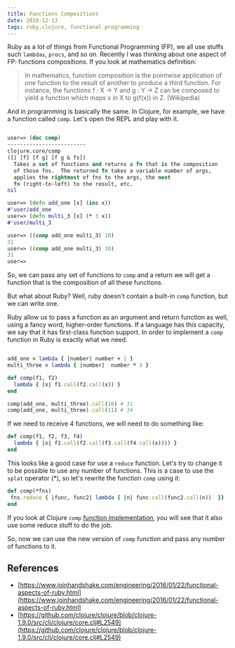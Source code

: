 ```yaml
---
title: Functions Compositions
date: 2018-12-13
tags: ruby,clojure, functional programming
---
```



Ruby as a lot of things from Functional Programming (FP), we all use stuffs such `lambdas`, `procs`, and so on. Recently I was thinking about one aspect of FP: functions compositions. If you look at mathematics definition:


> In mathematics, function composition is the pointwise application of one function to the result of another to produce a third function. For instance, the functions f : X → Y and g : Y → Z can be composed to yield a function which maps x in X to g(f(x)) in Z. (Wikipedia)

And in programming is basically the same. In Clojure, for example, we have a function called `comp`. Let's open the REPL and play with it.


```clojure

user=> (doc comp)
-------------------------
clojure.core/comp
([] [f] [f g] [f g & fs])
  Takes a set of functions and returns a fn that is the composition
  of those fns.  The returned fn takes a variable number of args,
  applies the rightmost of fns to the args, the next
  fn (right-to-left) to the result, etc.
nil

user=> (defn add_one [x] (inc x))
#'user/add_one
user=> (defn multi_3 [x] (* 3 x))
#'user/multi_3

user=> ((comp add_one multi_3) 10)
31
user=> ((comp add_one multi_3) 10)
31
user=>
```

So, we can pass any set of functions to `comp` and a return we will get a function that is the composition of all these functions.

But what about Ruby? Well, ruby doesn't contain a built-in `comp` function, but we can write one.


Ruby allow us to pass a function as an argument and return function as well, using a fancy word, higher-order functions. If a language has this capacity, we say that it has first-class function support. In order
to implement a `comp` function in Ruby is exactly what we need.

```ruby

add_one = lambda { |number| number + 1 }
multi_three = lambda { |number|  number * 3 }

def comp(f1, f2)
  lambda { |x| f1.call(f2.call(x)) }
end

comp(add_one, multi_three).call(10) # 31
comp(add_one, multi_three).call(11) # 34
```

If we need to receive 4 functions, we will need to do something like:

```ruby
def comp(f1, f2, f3, f4)
  lambda { |x| f1.call(f2.call(f3.call(f4.call(x)))) }
end
```

This looks like a good case for use a `reduce` function. Let's try to change it to be possible to use any number of functions. This is a case to use the `splat` operator (*), so let's rewrite the function `comp` using it:


```ruby
def comp(*fns)
 fns.reduce { |func, func2| lambda { |n| func.call(func2.call(n))  }}
end
```

If you look at Clojure `comp` [function implementation](https://github.com/clojure/clojure/blob/clojure-1.9.0/src/clj/clojure/core.clj#L2549), you will see that it also use some reduce stuff to do the job.


So, now we can use the new version of `comp` function and pass any number of functions to it.


## References

- [https://www.joinhandshake.com/engineering/2016/01/22/functional-aspects-of-ruby.html](https://www.joinhandshake.com/engineering/2016/01/22/functional-aspects-of-ruby.html)
- [https://github.com/clojure/clojure/blob/clojure-1.9.0/src/clj/clojure/core.clj#L2549](https://github.com/clojure/clojure/blob/clojure-1.9.0/src/clj/clojure/core.clj#L2549)
